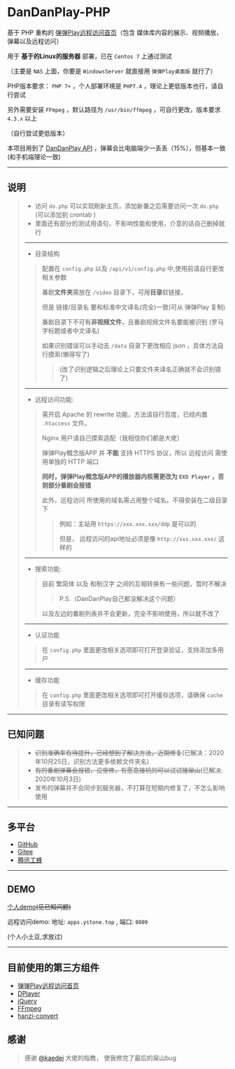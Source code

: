 # DanDanPlay-PHP

基于 PHP 重构的 [弹弹Play远程访问首页](https://github.com/kaedei/dandanplay-libraryindex)（包含 媒体库内容的展示、视频播放、弹幕以及远程访问）

用于 **基于的Linux的服务器** 部署，已在 `Centos 7` 上通过测试

（主要是 `NAS` 上面，你要是 `WindowsServer` 就直接用 `弹弹Play桌面版` 就行了）

PHP版本要求： `PHP 7+` ，个人部署环境是 `PHP7.4` ，理论上更低版本也行，请自行尝试

另外需要安装 `FFmpeg` ，默认路径为 `/usr/bin/ffmpeg` ，可自行更改，版本要求 `4.3.x` 以上

（自行尝试更低版本）

本项目用到了 [DanDanPlay API](https://api.acplay.net/swagger/ui/index#/) ，弹幕会比电脑端少一丢丢（15%），但基本一致(和手机端理论一致)

---

## 说明
> 
>  
>* 访问 `do.php` 可以实现刷新主页，添加新番之后需要访问一次 `do.php` (可以添加到 crontab )
>* 里面还有部分的测试用语句，不影响性能和使用，介意的话自己删掉就行
>
>
>---
>* 目录结构
>>配置在 `config.php` 以及 `/api/v1/config.php` 中,使用前请自行更改相关参数
>>
>>番剧**文件夹**需放在 `/video` 目录下，可用**目录**软链接，
>>
>>但是 链接/目录名 要和标准中文译名(完全)一致(可从 弹弹Play 复制)
>>
>>番剧目录下不可有**非视频文件**，且番剧视频文件名要能被识别 (罗马字标题或者中文译名)
>>
>>如果识别错误可以手动去 `/data` 目录下更改相应 json ，具体方法自行摸索(懒得写了)
>>
>>>(改了识别逻辑之后理论上只要文件夹译名正确就不会识别错了)
>>
>
>---
> 
>* 远程访问功能:
>>需开启 Apache 的 rewrite 功能，方法请自行百度，已经内置 `.htaccess` 文件。
>>
>>Nginx 用户请自己摸索适配（我相信你们都是大佬）
>>
>> 弹弹Play概念版APP 并 **不能** 支持 HTTPS 协议，所以 远程访问 需使用单独的 HTTP 端口
>> 
>>**同时，弹弹Play概念版APP的播放器内核需更改为 `EXO Player` ，否则部分番剧会报错**
>>
>>此外，远程访问 所使用的域名需占用整个域名，不得安装在二级目录下
>>>例如：主站用 `https://xxx.xxx.xxx/ddp` 是可以的
>>>
>>>但是， 远程访问的api地址必须是像 `http://xxx.xxx.xxx/` 这样的
>
>---
>* 搜索功能:
>>
>>目前 繁简体 以及 和制汉字 之间的互相转换有一些问题，暂时不解决
>>
>>>P.S.（DanDanPlay自己都没解决这个问题）
>>
>>以及左边的番剧列表并不会更新，完全不影响使用，所以就不改了
>
>---
>* 认证功能
>
>>在 `config.php` 里面更改相关选项即可打开登录验证，支持添加多用户
>
>---
>* 缓存功能
>>
>>在 `config.php` 里面更改相关选项即可打开缓存选项，请确保 `cache` 目录有读写权限


---

## 已知问题

>* ~~识别准确率有待提升，已经想到了解决方法，近期修复~~(已解决：2020年10月25日，识别方法更多依赖文件夹名)
>* ~~有的番剧弹幕会报错，没空修，有愿意接坑的可以试试接屎山~~(已解决: 2020年10月3日)
>* 发布的弹幕并不会同步到服务器，不打算在短期内修复了，不怎么影响使用

---

## 多平台

* [GitHub](https://github.com/CberYellowstone/DanDanPlay-PHP)
* [Gitee](https://gitee.com/Yellowstone/DanDanPlay-PHP)
* [腾讯工蜂](https://git.code.tencent.com/Yellowstone/DanDanPlay-PHP)

---

## DEMO
[个人demo](https://apps.ystone.top:488/ddp/)~~(见已知问题)~~

远程访问demo: 地址: `apps.ystone.top` , 端口: `8009`

(个人小土豆,求放过)

---

## 目前使用的第三方组件

* [弹弹Play远程访问首页](https://github.com/kaedei/dandanplay-libraryindex)
* [DPlayer](https://github.com/MoePlayer/DPlayer)
* [jQuery](https://github.com/jquery/jquery)
* [FFmpeg](https://github.com/FFmpeg/FFmpeg)
* [
hanzi-convert](https://github.com/uutool/hanzi-convert)

## 感谢
>感谢 [@kaedei](https://github.com/kaedei) 大佬的指教， 使我修完了最后的屎山bug